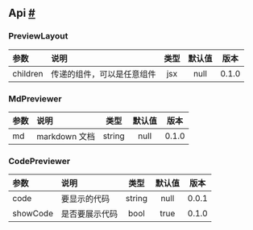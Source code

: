 <h2 id="Api"><span>Api</span> <a href="#Api">#</a></h2>

### PreviewLayout

| 参数     | 说明                       | 类型 | 默认值 | 版本  |
| :------- | :------------------------- | :--: | :----: | :---: |
| children | 传递的组件，可以是任意组件 | jsx  |  null  | 0.1.0 |

### MdPreviewer

| 参数 | 说明          |  类型  | 默认值 | 版本  |
| :--- | :------------ | :----: | :----: | :---: |
| md   | markdown 文档 | string |  null  | 0.1.0 |

### CodePreviewer

| 参数     | 说明           |  类型  | 默认值 | 版本  |
| :------- | :------------- | :----: | :----: | :---: |
| code     | 要显示的代码   | string |  null  | 0.0.1 |
| showCode | 是否要展示代码 |  bool  |  true  | 0.1.0 |
